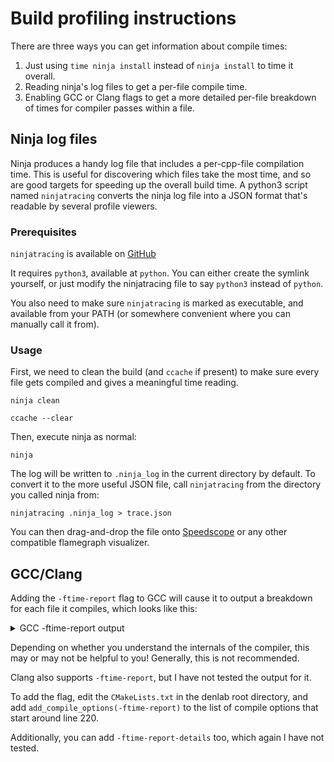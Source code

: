 # Build profiling instructions

There are three ways you can get information about compile times:

1. Just using `time ninja install` instead of `ninja install` to time it overall.
2. Reading ninja's log files to get a per-file compile time.
3. Enabling GCC or Clang flags to get a more detailed per-file breakdown of times for compiler passes within a file.

## Ninja log files

Ninja produces a handy log file that includes a per-cpp-file compilation time. This is useful for discovering which files take the most time, and so are good targets for speeding up the overall build time. A python3 script named `ninjatracing` converts the ninja log file into a JSON format that's readable by several profile viewers.

### Prerequisites

`ninjatracing` is available on [GitHub](https://github.com/nico/ninjatracing/blob/master/ninjatracing)

It requires `python3`, available at `python`. You can either create the symlink yourself, or just modify the ninjatracing file to say `python3` instead of `python`.

You also need to make sure `ninjatracing` is marked as executable, and available from your PATH (or somewhere convenient where you can manually call it from).

### Usage

First, we need to clean the build (and `ccache` if present) to make sure every file gets compiled and gives a meaningful time reading.

```console
ninja clean

ccache --clear
```

Then, execute ninja as normal:

```console
ninja
```

The log will be written to `.ninja_log` in the current directory by default. To convert it to the more useful JSON file, call `ninjatracing` from the directory you called ninja from:

```console
ninjatracing .ninja_log > trace.json

```

You can then drag-and-drop the file onto [Speedscope](https://www.speedscope.app/) or any other compatible flamegraph visualizer.

## GCC/Clang

Adding the `-ftime-report` flag to GCC will cause it to output a breakdown for each file it compiles, which looks like this:

<details>
	<summary>GCC -ftime-report output</summary>

```console
Time variable                                   usr           sys          wall           GGC
 phase setup                        :   0.00 (  0%)   0.00 (  0%)   0.01 (  0%)  1326k (  2%)
 phase parsing                      :   0.57 ( 61%)   0.19 ( 83%)   1.63 ( 65%)    59M ( 74%)
 phase lang. deferred               :   0.10 ( 11%)   0.03 ( 13%)   0.30 ( 12%)  8761k ( 11%)
 phase opt and generate             :   0.23 ( 25%)   0.01 (  4%)   0.48 ( 19%)    10M ( 13%)
 phase last asm                     :   0.03 (  3%)   0.00 (  0%)   0.08 (  3%)   539k (  1%)
 |name lookup                       :   0.11 ( 12%)   0.01 (  4%)   0.25 ( 10%)  2004k (  2%)
 |overload resolution               :   0.08 (  9%)   0.00 (  0%)   0.26 ( 10%)  7900k ( 10%)
 dump files                         :   0.02 (  2%)   0.00 (  0%)   0.00 (  0%)     0  (  0%)
 callgraph construction             :   0.04 (  4%)   0.00 (  0%)   0.06 (  2%)  2677k (  3%)
 callgraph optimization             :   0.00 (  0%)   0.00 (  0%)   0.01 (  0%)  4752  (  0%)
 callgraph functions expansion      :   0.15 ( 16%)   0.00 (  0%)   0.32 ( 13%)  6267k (  8%)
 callgraph ipa passes               :   0.03 (  3%)   0.01 (  4%)   0.08 (  3%)  1413k (  2%)
 ipa inheritance graph              :   0.00 (  0%)   0.00 (  0%)   0.02 (  1%)  3760  (  0%)
 ipa profile                        :   0.00 (  0%)   0.00 (  0%)   0.01 (  0%)     0  (  0%)
 trivially dead code                :   0.01 (  1%)   0.00 (  0%)   0.00 (  0%)   224  (  0%)
 df reg dead/unused notes           :   0.01 (  1%)   0.00 (  0%)   0.00 (  0%)   104k (  0%)
 alias analysis                     :   0.01 (  1%)   0.00 (  0%)   0.00 (  0%)    70k (  0%)
 preprocessing                      :   0.06 (  6%)   0.03 ( 13%)   0.16 (  6%)  1365k (  2%)
 parser (global)                    :   0.04 (  4%)   0.04 ( 17%)   0.13 (  5%)  6894k (  8%)
 parser struct body                 :   0.09 ( 10%)   0.03 ( 13%)   0.20 (  8%)  9020k ( 11%)
 parser function body               :   0.00 (  0%)   0.00 (  0%)   0.01 (  0%)    83k (  0%)
 parser inl. func. body             :   0.03 (  3%)   0.01 (  4%)   0.05 (  2%)  1567k (  2%)
 parser inl. meth. body             :   0.11 ( 12%)   0.03 ( 13%)   0.30 ( 12%)    10M ( 13%)
 template instantiation             :   0.27 ( 29%)   0.08 ( 35%)   0.89 ( 36%)    25M ( 32%)
 constant expression evaluation     :   0.01 (  1%)   0.00 (  0%)   0.01 (  0%)   356k (  0%)
 constraint satisfaction            :   0.01 (  1%)   0.00 (  0%)   0.02 (  1%)   130k (  0%)
 early inlining heuristics          :   0.00 (  0%)   0.00 (  0%)   0.02 (  1%)    21k (  0%)
 inline parameters                  :   0.01 (  1%)   0.00 (  0%)   0.03 (  1%)   146k (  0%)
 integration                        :   0.00 (  0%)   0.00 (  0%)   0.01 (  0%)   564k (  1%)
 tree CFG cleanup                   :   0.00 (  0%)   0.00 (  0%)   0.01 (  0%)  5768  (  0%)
 tree SSA other                     :   0.00 (  0%)   0.00 (  0%)   0.01 (  0%)    13k (  0%)
 tree operand scan                  :   0.01 (  1%)   0.00 (  0%)   0.00 (  0%)   429k (  1%)
 tree CCP                           :   0.01 (  1%)   0.00 (  0%)   0.00 (  0%)    18k (  0%)
 expand                             :   0.01 (  1%)   0.00 (  0%)   0.03 (  1%)  1303k (  2%)
 varconst                           :   0.00 (  0%)   0.00 (  0%)   0.04 (  2%)  6744  (  0%)
 forward prop                       :   0.01 (  1%)   0.00 (  0%)   0.02 (  1%)  3520  (  0%)
 CSE                                :   0.01 (  1%)   0.00 (  0%)   0.00 (  0%)  1144  (  0%)
 loop fini                          :   0.00 (  0%)   0.00 (  0%)   0.01 (  0%)     0  (  0%)
 branch prediction                  :   0.00 (  0%)   0.01 (  4%)   0.00 (  0%)    20k (  0%)
 combiner                           :   0.01 (  1%)   0.00 (  0%)   0.02 (  1%)   138k (  0%)
 integrated RA                      :   0.01 (  1%)   0.00 (  0%)   0.01 (  0%)  1112k (  1%)
 LRA reload inheritance             :   0.00 (  0%)   0.00 (  0%)   0.02 (  1%)    13k (  0%)
 LRA create live ranges             :   0.00 (  0%)   0.00 (  0%)   0.01 (  0%)  8568  (  0%)
 reload CSE regs                    :   0.01 (  1%)   0.00 (  0%)   0.02 (  1%)   100k (  0%)
 final                              :   0.00 (  0%)   0.00 (  0%)   0.02 (  1%)   323k (  0%)
 variable output                    :   0.01 (  1%)   0.00 (  0%)   0.00 (  0%)    15k (  0%)
 symout                             :   0.09 ( 10%)   0.00 (  0%)   0.20 (  8%)    13M ( 17%)
 variable tracking                  :   0.00 (  0%)   0.00 (  0%)   0.04 (  2%)   471k (  1%)
 var-tracking dataflow              :   0.02 (  2%)   0.00 (  0%)   0.03 (  1%)    18k (  0%)
 var-tracking emit                  :   0.00 (  0%)   0.00 (  0%)   0.04 (  2%)   117k (  0%)
 rest of compilation                :   0.01 (  1%)   0.00 (  0%)   0.03 (  1%)  1258k (  2%)
 TOTAL                              :   0.93          0.23          2.50           79M
[24/3139] Building CXX object Kernel/CMakeFiles/Kernel.dir/CommandLine.cpp.o
```

</details>

Depending on whether you understand the internals of the compiler, this may or may not be helpful to you! Generally, this is not recommended.

Clang also supports `-ftime-report`, but I have not tested the output for it.

To add the flag, edit the `CMakeLists.txt` in the denlab root directory, and add `add_compile_options(-ftime-report)` to the list of compile options that start around line 220.

Additionally, you can add `-ftime-report-details` too, which again I have not tested.
